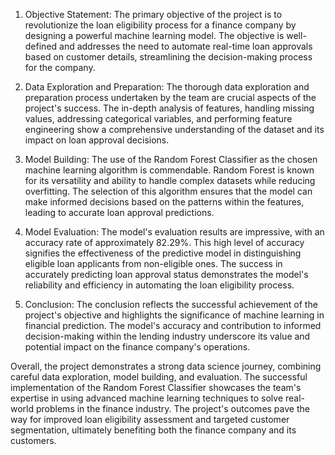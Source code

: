 1. Objective Statement:
The primary objective of the project is to revolutionize the loan eligibility process for a finance company by designing a powerful machine learning model. The objective is well-defined and addresses the need to automate real-time loan approvals based on customer details, streamlining the decision-making process for the company.

2. Data Exploration and Preparation:
The thorough data exploration and preparation process undertaken by the team are crucial aspects of the project's success. The in-depth analysis of features, handling missing values, addressing categorical variables, and performing feature engineering show a comprehensive understanding of the dataset and its impact on loan approval decisions.

3. Model Building:
The use of the Random Forest Classifier as the chosen machine learning algorithm is commendable. Random Forest is known for its versatility and ability to handle complex datasets while reducing overfitting. The selection of this algorithm ensures that the model can make informed decisions based on the patterns within the features, leading to accurate loan approval predictions.

4. Model Evaluation:
The model's evaluation results are impressive, with an accuracy rate of approximately 82.29%. This high level of accuracy signifies the effectiveness of the predictive model in distinguishing eligible loan applicants from non-eligible ones. The success in accurately predicting loan approval status demonstrates the model's reliability and efficiency in automating the loan eligibility process.

5. Conclusion:
The conclusion reflects the successful achievement of the project's objective and highlights the significance of machine learning in financial prediction. The model's accuracy and contribution to informed decision-making within the lending industry underscore its value and potential impact on the finance company's operations.

Overall, the project demonstrates a strong data science journey, combining careful data exploration, model building, and evaluation. The successful implementation of the Random Forest Classifier showcases the team's expertise in using advanced machine learning techniques to solve real-world problems in the finance industry. The project's outcomes pave the way for improved loan eligibility assessment and targeted customer segmentation, ultimately benefiting both the finance company and its customers.